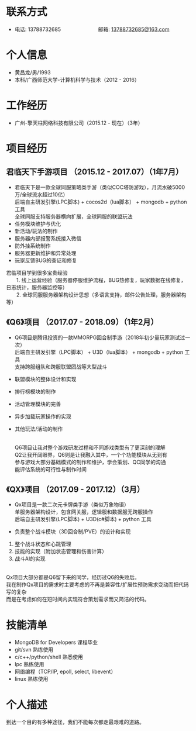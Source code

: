 # 联系方式
- 电话: 13788732685　　　　　　　 邮箱: 13788732685@163.com

# 个人信息
- 黄昌龙/男/1993
- 本科/广西师范大学-计算机科学与技术（2012 - 2016）

# 工作经历
- 广州-擎天柱网络科技有限公司（2015.12 - 现在）（3年）

# 项目经历

## 君临天下手游项目 （2015.12 - 2017.07）（1年7月）
- 君临天下是一款全球同服策略类手游（类似COC塔防游戏），月流水破5000万/全球流水超过10亿）
  <br/>后端自主研发引擎(LPC脚本) + cocos2d（lua脚本） + mongodb + python 工具
  <br/>全球同服支持服务器横向扩展，全球同服的联盟玩法
- 任务模块维护与优化
- 新活动/玩法的制作
- 服务器内部报警系统接入微信
- 防外挂系统制作
- 服务器更新维护和异常处理
- 玩家反馈BUG的查证和修复

君临项目学到很多宝贵经验
<br/>　　1. 线上运营经验（服务器停服维护流程，BUG热修复，玩家数据在线修复，日志统计，服务器监控等）  
　　2. 全球同服服务器架构设计思想（多语言支持，邮件公告处理，服务器架构等）</br>

## 《Q6》项目 （2017.07 - 2018.09）（1年2月）
- Q6项目是腾讯投资的一款MMORPG回合制手游（2018年初少量玩家测试过一次）
  <br/>后端自主研发引擎（LPC脚本） + U3D（lua脚本） + mongodb + python 工具
  <br/>支持跨服组队和跨服联盟团战等大型战斗

- 联盟模块的整体设计和实现
- 排行榜模块的制作
- 活动管理模块的完善
- 异步加载玩家操作的实现
- 其他玩法/活动的制作

  <br/>Q6项目让我对整个游戏研发过程和不同游戏类型有了更深刻的理解
  <br/>Q2让我开阔眼界，Q6则是让我融入其中，一个个功能模块从无到有 
  <br/>参与游戏大部分基础模式的制作和维护，学会策划、QC同学的沟通
  <br/>能评估系统的可行性与制作时间

## 《QX》项目 （2017.09 - 2017.12）（3月）
- Qx项目是一款二次元卡牌类手游（类似万象物语）
  <br/>单服务器架构设计，包含网关服，逻辑服和数据服无跨服操作
  <br/>后端自主研发引擎(LPC脚本) + U3D(c#脚本) + python 工具

- 负责整个战斗模块（3D回合制/PVE）的设计和实现
1. 整个战斗状态和心跳管理
2. 技能的实现（附加状态管理和伤害计算）
3. 战斗AI的实现

  <br/>Qx项目大部分都是Q6留下来的同学，经历过Q6的失败后。
  <br/>我在制作Qx项目的需求时主要考虑的不再是兼容性/扩展性预防需求变动而把代码写的复杂
  <br/>而是在考虑如何在短时间内实现符合策划需求而又简洁的代码。

# 技能清单
- MongoDB for Developers 课程毕业
- git/svn 熟练使用
- c/c++/python/shell 熟悉使用
- lpc 熟练使用
- 网络编程（TCP/IP, epoll, select, libevent）
- linux 熟练使用

# 个人描述
到达一个目的有多种途径，我们不能每次都走最艰难的道路。
